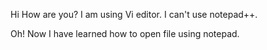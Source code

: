 Hi How are you?
I am using Vi editor.
I can't use notepad++.

Oh! Now I have learned how to open file using notepad.